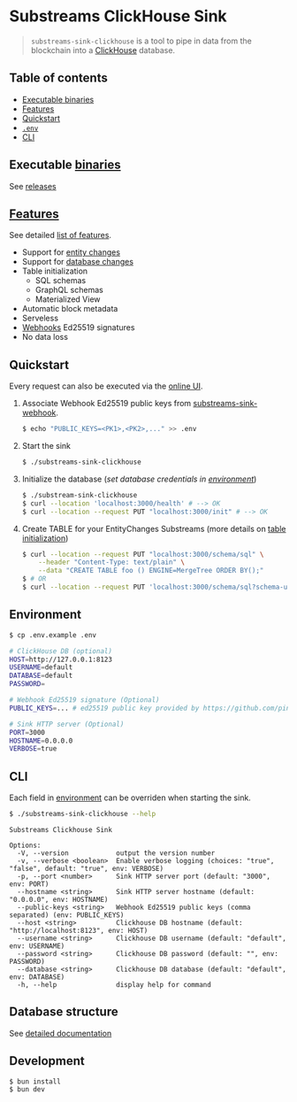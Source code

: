 # Substreams ClickHouse Sink

> `substreams-sink-clickhouse` is a tool to pipe in data from the blockchain into a [ClickHouse](https://clickhouse.com/) database.

## Table of contents

- [Executable binaries](#executable-binaries)
- [Features](#features)
- [Quickstart](#quickstart)
- [`.env`](#environment)
- [CLI](#cli)

## Executable [binaries](https://github.com/pinax-network/substreams-sink-clickhouse/releases)

See [releases](https://github.com/pinax-network/substreams-sink-clickhouse/releases)

## [Features](/docs/features.md)

See detailed [list of features](/docs/features.md).

- Support for [entity changes](https://crates.io/crates/substreams-entity-change/)
- Support for [database changes](https://crates.io/crates/substreams-database-change)
- Table initialization
  - SQL schemas
  - GraphQL schemas
  - Materialized View
- Automatic block metadata
- Serveless
- [Webhooks](https://github.com/pinax-network/substreams-sink-webhook) Ed25519 signatures
- No data loss

## Quickstart

Every request can also be executed via the [online UI](http://localhost:3000).

1. Associate Webhook Ed25519 public keys from [substreams-sink-webhook](https://github.com/pinax-network/substreams-sink-webhook).

   ```bash
   $ echo "PUBLIC_KEYS=<PK1>,<PK2>,..." >> .env
   ```

1. Start the sink

   ```bash
   $ ./substreams-sink-clickhouse
   ```

1. Initialize the database (_set database credentials in [environment](#environment)_)

   ```bash
   $ ./substream-sink-clickhouse
   $ curl --location 'localhost:3000/health' # --> OK
   $ curl --location --request PUT "localhost:3000/init" # --> OK
   ```

1. Create TABLE for your EntityChanges Substreams (more details on [table initialization](/docs/features.md#table-initialization))

   ```bash
   $ curl --location --request PUT "localhost:3000/schema/sql" \
       --header "Content-Type: text/plain" \
       --data "CREATE TABLE foo () ENGINE=MergeTree ORDER BY();"
   $ # OR
   $ curl --location --request PUT 'localhost:3000/schema/sql?schema-url=<url>'
   ```

## Environment

```bash
$ cp .env.example .env
```

```bash
# ClickHouse DB (optional)
HOST=http://127.0.0.1:8123
USERNAME=default
DATABASE=default
PASSWORD=

# Webhook Ed25519 signature (Optional)
PUBLIC_KEYS=... # ed25519 public key provided by https://github.com/pinax-network/substreams-sink-webhook

# Sink HTTP server (Optional)
PORT=3000
HOSTNAME=0.0.0.0
VERBOSE=true
```

## CLI

Each field in [environment](#environment) can be overriden when starting the sink.

```bash
$ ./substreams-sink-clickhouse --help
```

```
Substreams Clickhouse Sink

Options:
  -V, --version            output the version number
  -v, --verbose <boolean>  Enable verbose logging (choices: "true", "false", default: "true", env: VERBOSE)
  -p, --port <number>      Sink HTTP server port (default: "3000", env: PORT)
  --hostname <string>      Sink HTTP server hostname (default: "0.0.0.0", env: HOSTNAME)
  --public-keys <string>   Webhook Ed25519 public keys (comma separated) (env: PUBLIC_KEYS)
  --host <string>          Clickhouse DB hostname (default: "http://localhost:8123", env: HOST)
  --username <string>      Clickhouse DB username (default: "default", env: USERNAME)
  --password <string>      Clickhouse DB password (default: "", env: PASSWORD)
  --database <string>      Clickhouse DB database (default: "default", env: DATABASE)
  -h, --help               display help for command
```


## Database structure

See [detailed documentation](/docs/database.md)

## Development

```bash
$ bun install
$ bun dev
```
